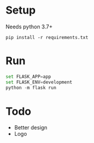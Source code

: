 # Setup

Needs python 3.7+

`pip install -r requirements.txt`

# Run

```py
set FLASK_APP=app
set FLASK_ENV=development
python -m flask run
```

# Todo

- Better design
- Logo
